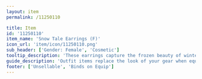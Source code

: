 ```yaml
---
layout: item
permalink: /11250110

title: Item
id: '11250110'
item_name: 'Snow Tale Earrings (F)'
icon_url: 'item/icon/11250110.png'
sub_header: ['Gender: Female', 'Cosmetic']
tooltip_description: 'These earrings capture the frozen beauty of winter.'
guide_description: 'Outfit items replace the look of your gear when equipped.'
footer: ['Unsellable', 'Binds on Equip']
---
```

